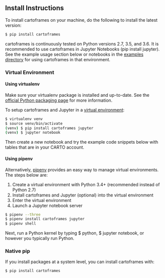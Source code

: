 ## Install Instructions


To install cartoframes on your machine, do the following to install the latest version:

```bash
$ pip install cartoframes
```

cartoframes is continuously tested on Python versions 2.7, 3.5, and 3.6. It is recommended to use cartoframes in Jupyter Notebooks (pip install jupyter). See the example usage section below or notebooks in the [examples directory](https://github.com/CartoDB/cartoframes/tree/master/examples) for using cartoframes in that environment.

### Virtual Environment

#### Using virtualenv

Make sure your virtualenv package is installed and up-to-date. See the [official Python packaging page](https://packaging.python.org/guides/installing-using-pip-and-virtualenv/) for more information.

To setup cartoframes and Jupyter in a [virtual environment](http://python-guide.readthedocs.io/en/latest/dev/virtualenvs/):

```bash
$ virtualenv venv
$ source venv/bin/activate
(venv) $ pip install cartoframes jupyter
(venv) $ jupyter notebook
```

Then create a new notebook and try the example code snippets below with tables that are in your CARTO account.

#### Using pipenv

Alternatively, [pipenv](https://pipenv.readthedocs.io/en/latest/) provides an easy way to manage virtual environments. The steps below are:

1.  Create a virtual environment with Python 3.4+ (recommended instead of Python 2.7)
2.  Install cartoframes and Jupyter (optional) into the virtual environment
3.  Enter the virtual environment
4.  Launch a Jupyter notebook server

```bash
$ pipenv --three
$ pipenv install cartoframes jupyter
$ pipenv shell
```

Next, run a Python kernel by typing $ python, $ jupyter notebook, or however you typically run Python.

### Native pip

If you install packages at a system level, you can install cartoframes with:

```python
$ pip install cartoframes
```
